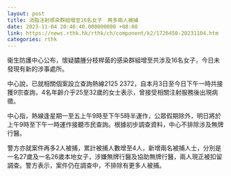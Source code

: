 ```yaml
---
layout: post
title: 消脂注射感染群組增至16名女子　再多兩人被捕
date: 2023-11-04 20:46:40.000000000 +08:00
link: https://news.rthk.hk/rthk/ch/component/k2/1726450-20231104.htm
categories: rthk
---
```


衞生防護中心公布，懷疑膿腫分枝桿菌的感染群組增至共涉及16名女子，今日未發現有新的涉事處所。

中心說，已就相關個案設立查詢熱線2125 2372，自本月3日至今日下午一時共接獲9宗查詢，4名年齡介乎25至32歲的女士表示，曾接受相關注射服務後出現病徵。

中心指，熱線逢星期一至五上午9時至下午5時半運作，公眾假期除外，明日將於上午9時至下午一時運作接聽市民查詢。根據初步調查資料，中心不排除涉及無牌行醫。

警方亦就案件再多2人被捕，累計被捕人數增至4人，新增兩名被捕人士，分別是一名27歲及一名26歲本地女子，涉嫌無牌行醫及協助無牌行醫，兩人現正被扣留調查。警方表示，案件仍在調查中，不排除有更多人被捕。
